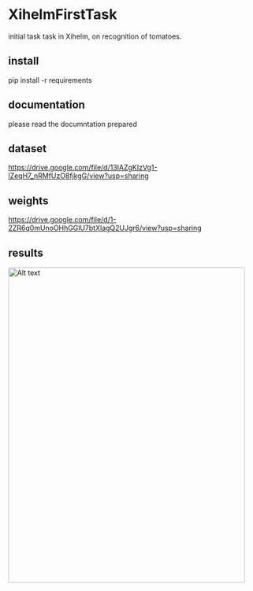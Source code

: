 # XihelmFirstTask
initial task task in Xihelm, on recognition of tomatoes.

## install
pip install -r requirements

## documentation
please read the documntation prepared

## dataset
https://drive.google.com/file/d/13IAZgKIzVg1-lZeqH7_nRMfUzO8fjkgG/view?usp=sharing

## weights
https://drive.google.com/file/d/1-2ZR6q0mUnoOHhGGlU7btXlagQ2UJgr6/view?usp=sharing

## results
<img title="a title" alt="Alt text" src="my_beloved_tomato.png" width=480 height=640>
